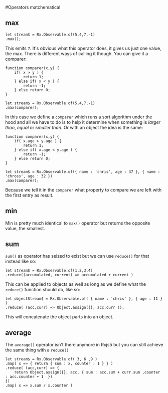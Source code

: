 #Operators matchematical
## max

```
let stream$ = Rx.Observable.of(5,4,7,-1)
.max();
```

This emits `7`. It's obvious what this operator does, it gives us just one value, the max. There is different ways of calling it though. You can give it a comparer:

```
function comparer(x,y) {
    if( x > y ) {
        return 1;
    } else if( x < y ) {
        return -1;
    } else return 0;
}

let stream$ = Rx.Observable.of(5,4,7,-1)
.max(comparer);
```
In this case we define a `comparer` which runs a sort algorithm under the hood and all we have to do is to help it determine when something is *larger than*, *equal* or *smaller than*. Or with an object the idea is the same:

```
function comparer(x,y) {
    if( x.age > y.age ) {
        return 1;
    } else if( x.age < y.age ) {
        return -1;
    } else return 0;
}

let stream$ = Rx.Observable.of({ name : 'chris', age : 37 }, { name : 'chross', age : 32 })
.max(comparer);
```
Because we tell it in the `comparer` what property to compare we are left with the first entry as result.

## min
Min is pretty much identical to `max()` operator but returns the opposite value, the smallest.

## sum
`sum()` as operator has seized to exist but we can use `reduce()` for that instead like so:
```
let stream$ = Rx.Observable.of(1,2,3,4)
.reduce((accumulated, current) => accumulated + current )
```
This can be applied to objects as well as long as we define what the `reduce()` function should do, like so:
```
let objectStream$ = Rx.Observable.of( { name : 'chris' }, { age : 11 } )
.reduce( (acc,curr) => Object.assign({}, acc,curr ));
``` 
This will concatenate the object parts into an object.
## average
The `average()` operator isn't there anymore in Rxjs5 but you can still achieve the same thing with a `reduce()`

```
let stream$ = Rx.Observable.of( 3, 6 ,9 )
.map( x => { return { sum : x, counter : 1 } } )
.reduce( (acc,curr) => {
    return Object.assign({}, acc, { sum : acc.sum + curr.sum ,counter : acc.counter + 1  }) 
})
.map( x => x.sum / x.counter )
```
